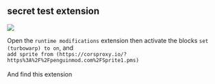 ## secret test extension
<img src="https://bark.dumorando.com/static/test-ext.png">

Open the `runtime modifications` extension then activate the blocks `set (turbowarp) to on`, and<br/> `add sprite from (https://corsproxy.io/?https%3A%2F%2Fpenguinmod.com%2FSprite1.pms)`
<br/><br/>
And find this extension
